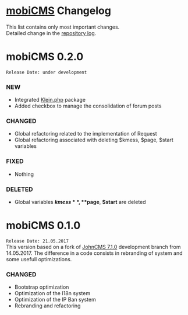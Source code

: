 # [mobiCMS](http://mobicms.org) Changelog
This list contains only most important changes.  
Detailed change in the [repository log](https://github.com/mobicms/mobicms-classic/commits).

# mobiCMS 0.2.0  
`Release Date: under development` 

### NEW
- Integrated [Klein.php](https://github.com/klein/klein.php) package
- Added checkbox to manage the consolidation of forum posts
  
### CHANGED
- Global refactoring related to the implementation of Request
- Global refactoring associated with deleting $kmess, $page, $start variables

### FIXED
- Nothing
  
### DELETED
- Global variables **$kmess**, **$page**, **$start** are deleted


# mobiCMS 0.1.0  
`Release Date: 21.05.2017`  
This version based on a fork of [JohnCMS 7.1.0](https://github.com/john-cms/johncms-next) development branch from 14.05.2017.
The difference in a code consists in rebranding of system and some usefull optimizations.

### CHANGED
- Bootstrap optimization
- Optimization of the I18n system
- Optimization of the IP Ban system
- Rebranding and refactoring
